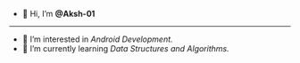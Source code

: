 - 👋 Hi, I’m **@Aksh-01**
- ---
- 👀 I’m interested in *Android Development.*
- 🌱 I’m currently learning *Data Structures and Algorithms.*


<!---
Aksh-01/Aksh-01 is a ✨ special ✨ repository because its `README.md` (this file) appears on your GitHub profile.
You can click the Preview link to take a look at your changes.
--->
